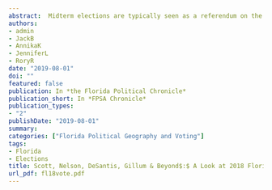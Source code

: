 ```yaml
---
abstract:  Midterm elections are typically seen as a referendum on the sitting President of the United States. In 2018, general popular discontent with Donald Trump led to sweeping Democratic advances in the national U.S. House, state Governorships, state Houses and state Senates. Only an advantageous national Senate map prevented national Republicans from suffering losses on almost all fronts. Yet Florida seemed to buck the nation-wide trend. Perhaps the prototypical purple state at the national level, but typically Republican at the state-level, Florida only elected a single Democrat in a state-wide race in 2018&colon; Agriculture- Commissioner Nikki Fried. In its two most prominent races, for U.S. Senate and for Governor, Republicans won by vanishingly small margins. Such narrow races, along with the general counter trend to the national stage, begs for further analysis. This paper uses fine-grained precinct-level data, along with the Florida voter file, to examine geographic and demographic correlates of the 2018 vote in the Sunshine State.
authors:
- admin
- JackB
- AnnikaK
- JenniferL
- RoryR
date: "2019-08-01"
doi: ""
featured: false
publication: In *the Florida Political Chronicle*
publication_short: In *FPSA Chronicle*
publication_types:
- "2"
publishDate: "2019-08-01"
summary:
categories: ["Florida Political Geography and Voting"]
tags:
- Florida
- Elections
title: Scott, Nelson, DeSantis, Gillum & Beyond$:$ A Look at 2018 Florida Precinct Returns
url_pdf: fl18vote.pdf
---
```


